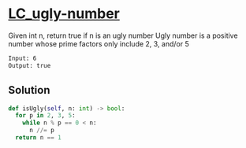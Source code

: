 # [LC_ugly-number](https://leetcode.com/problems/ugly-number)

Given int n, return true if n is an ugly number
Ugly number is a positive number whose prime factors only include 2, 3, and/or 5

```txt
Input: 6
Output: true
```

## Solution

```py
def isUgly(self, n: int) -> bool:
  for p in 2, 3, 5:
    while n % p == 0 < n:
      n //= p
  return n == 1
```
